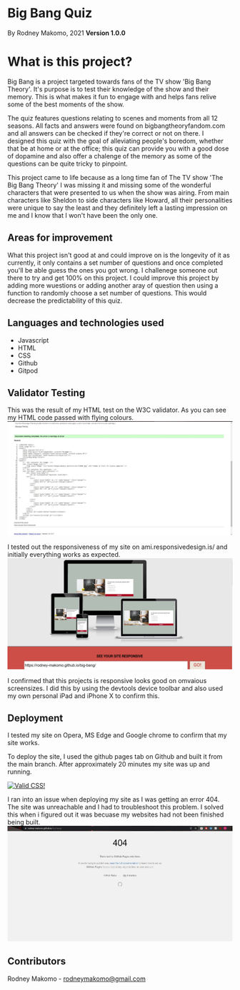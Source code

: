 # Big Bang Quiz
<!-- URL here -->
By Rodney Makomo, 2021
**Version 1.0.0**

# What is this project? 
Big Bang is a project targeted towards fans of the TV show 'Big Bang Theory'. It's purpose is to test their knowledge of the show and their memory. This is what makes it fun to engage with and helps fans relive some of the best moments of the show. 

The quiz features questions relating to scenes and moments from all 12 seasons. All facts and answers were found on bigbangtheoryfandom.com and all answers can be checked if they're correct or not on there. I designed this quiz with the goal of alleviating people's boredom, whether that be at home or at the office; this quiz can provide you with a good dose of dopamine and also offer a chalenge of the memory as some of the questions can be quite tricky to pinpoint. 

This project came to life because as a long time fan of The TV show 'The Big Bang Theory' I was missing it and missing some of the wonderful characters that were presented to us when the show was airing. From main characters like Sheldon to side characters like Howard, all their personalities were unique to say the least and they definitely left a lasting impression on me and I know that I won't have been the only one.

## Areas for improvement
What this project isn't good at and could improve on is the longevity of it as currently, it only contains a set number of questions and once completed you'll be able guess the ones you got wrong. I challenege someone out there to try and get 100% on this project. I could improve this project by adding more wuestions or adding another aray of question then using a function to randomly choose a set number of questions. This would decrease the predictability of this quiz.



## Languages and technologies used
 - Javascript
 - HTML
 - CSS
 - Github
 - Gitpod

 <!-- write how this project utilises loops and if statements  -->

 ## Validator Testing
 This was the result of my HTML test on the W3C validator. As you can see my HTML code passed with flying colours.
![](assets/images/HTML%20Check.JPG)



I tested out the responsiveness of my site on ami.responsivedesign.is/ and initially everything works as expected.
![](assets/images/AmIResponsive.JPG)

I confirmed that this projects is responsive looks good on omvaious screensizes. I did this by using the devtools device toolbar and also used my own personal iPad and iPhone X to confirm this.

## Deployment
I tested my site on Opera, MS Edge and Google chrome to confirm that my site works.

To deploy the site, I used the github pages tab on Github and built it from the main branch. After approximately 20 minutes my site was up and running.


<p>
    <a href="http://jigsaw.w3.org/css-validator/check/referer">
        <img style="border:0;width:88px;height:31px"
            src="http://jigsaw.w3.org/css-validator/images/vcss"
            alt="Valid CSS!" />
    </a>
</p>

I ran into an issue when deploying my site as I was getting an error 404. The site was unreachable and I had to troubleshoot this problem. I solved this when i figured out it was becuase my websites had not been finished being built.
![](assets/images/Problem%20deploying.JPG) 


## Contributors
Rodney Makomo - rodneymakomo@gmail.com